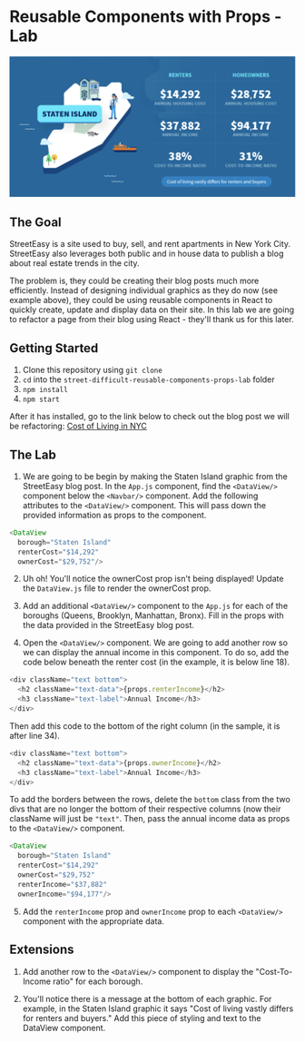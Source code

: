 # Reusable Components with Props - Lab

![street easy](example.png)

## The Goal
StreetEasy is a site used to buy, sell, and rent apartments in New York City. StreetEasy also leverages both public and in house data to publish a blog about real estate trends in the city.

The problem is, they could be creating their blog posts much more efficiently. Instead of designing individual graphics as they do now (see example above), they could be using reusable components in React to quickly create, update and display data on their site. In this lab we are going to refactor a page from their blog using React - they'll thank us for this later.

## Getting Started

1. Clone this repository using `git clone`
2. `cd` into the `street-difficult-reusable-components-props-lab` folder
3. `npm install`
4. `npm start`

After it has installed, go to the link below to check out the blog post we will be refactoring:
[Cost of Living in NYC](https://streeteasy.com/blog/cost-of-living-nyc-income-housing-all-5-boroughs/)


## The Lab
1. We are going to be begin by making the Staten Island graphic from the StreetEasy blog post. In the `App.js` component, find the `<DataView/>` component below the `<Navbar/>` component. Add the following attributes to the `<DataView/>` component. This will pass down the provided information as props to the component.

```javascript
<DataView
  borough="Staten Island"
  renterCost="$14,292"
  ownerCost="$29,752"/>
```

2. Uh oh! You'll notice the ownerCost prop isn't being displayed! Update the `DataView.js` file to render the ownerCost prop.

3. Add an additional `<DataView/>` component to the `App.js` for each of the boroughs (Queens, Brooklyn, Manhattan, Bronx). Fill in the props with the data provided in the StreetEasy blog post.

4. Open the `<DataView/>` component. We are going to add another row so we can display the annual income in this component. To do so, add the code below beneath the renter cost (in the example, it is below line 18).

```javascript
<div className="text bottom">
  <h2 className="text-data">{props.renterIncome}</h2>
  <h3 className="text-label">Annual Income</h3>
</div>
```

Then add this code to the bottom of the right column (in the sample, it is after line 34). 

```javascript
<div className="text bottom">
  <h2 className="text-data">{props.ownerIncome}</h2>
  <h3 className="text-label">Annual Income</h3>
</div>
```

To add the borders between the rows, delete the `bottom` class from the two divs that are no longer the bottom of their respective columns (now their className will just be `"text"`. Then, pass the annual income data as props to the `<DataView/>` component.

```javascript
<DataView
  borough="Staten Island"
  renterCost="$14,292"
  ownerCost="$29,752"
  renterIncome="$37,882"
  ownerIncome="$94,177"/>
```

5. Add the `renterIncome` prop and `ownerIncome` prop to each `<DataView/>` component with the appropriate data.

## Extensions

1. Add another row to the `<DataView/>` component to display the "Cost-To-Income ratio" for each borough.

2. You'll notice there is a message at the bottom of each graphic. For example, in the Staten Island graphic it says "Cost of living vastly differs for renters and buyers." Add this piece of styling and text to the DataView component.
